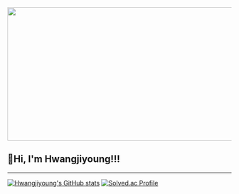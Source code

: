 
<a href="https://github.com/devxb/gitanimals">
<img
  src="https://render.gitanimals.org/farms/hjy080530"
  width="600"
  height="300"
/>
</a>
  
## 👋Hi, I'm Hwangjiyoung!!!
- - -
[![Hwangjiyoung's GitHub stats](https://github-readme-stats.vercel.app/api?username=hjy080530&theme=synthwave)](https://github.com/hjy080530/github-readme-stats)
[![Solved.ac Profile](http://mazassumnida.wtf/api/v2/generate_badge?boj=yuiyui)](https://solved.ac/yuiyui/)
